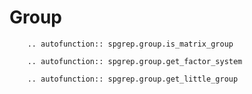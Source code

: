 # Group

```{eval-rst}
    .. autofunction:: spgrep.group.is_matrix_group
```

```{eval-rst}
    .. autofunction:: spgrep.group.get_factor_system
```

```{eval-rst}
    .. autofunction:: spgrep.group.get_little_group
```
